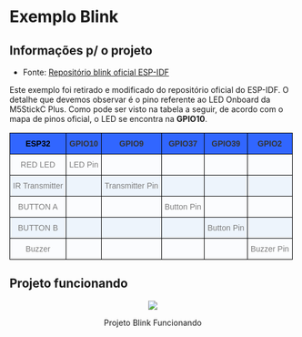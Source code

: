 # Exemplo Blink

## Informações p/ o projeto

- Fonte: [Repositório blink oficial ESP-IDF](https://github.com/espressif/esp-idf/tree/v4.4/examples/get-started/blink)

Este exemplo foi retirado e modificado do repositório oficial do ESP-IDF. O detalhe que devemos observar é o pino referente ao LED Onboard da M5StickC Plus. Como pode ser visto na tabela a seguir, de acordo com o mapa de pinos oficial, o LED se encontra na **GPIO10**.

<style type="text/css">
.tg  {border-collapse:collapse;border-spacing:0;}
.tg td{border-color:black;border-style:solid;border-width:1px;font-family:Arial, sans-serif;font-size:14px;
  overflow:hidden;padding:10px 5px;word-break:normal;}
.tg th{border-color:black;border-style:solid;border-width:1px;font-family:Arial, sans-serif;font-size:14px;
  font-weight:normal;overflow:hidden;padding:10px 5px;word-break:normal;}
.tg .tg-nuyl{background-color:#FBFCFE;color:#7D7D7D;text-align:center;vertical-align:middle}
.tg .tg-kf00{background-color:#3166ff;color:#343434;font-weight:bold;text-align:center;vertical-align:middle}
.tg .tg-gp73{background-color:#EDF4FC;color:#7D7D7D;text-align:center;vertical-align:middle}
.tg .tg-8n0b{background-color:#3166ff;color:#FFF;font-weight:bold;text-align:center;vertical-align:middle}
</style>
<table class="tg">
<thead>
  <tr>
    <th class="tg-8n0b"><span style="color:#000">ESP32</span></th>
    <th class="tg-kf00">GPIO10</th>
    <th class="tg-kf00">GPIO9</th>
    <th class="tg-kf00">GPIO37</th>
    <th class="tg-kf00">GPIO39</th>
    <th class="tg-kf00">GPIO2</th>
  </tr>
</thead>
<tbody>
  <tr>
    <td class="tg-nuyl">RED LED</td>
    <td class="tg-nuyl">LED Pin</td>
    <td class="tg-nuyl"></td>
    <td class="tg-nuyl"></td>
    <td class="tg-nuyl"></td>
    <td class="tg-nuyl"></td>
  </tr>
  <tr>
    <td class="tg-gp73">IR Transmitter</td>
    <td class="tg-gp73"></td>
    <td class="tg-gp73">Transmitter Pin</td>
    <td class="tg-gp73"></td>
    <td class="tg-gp73"></td>
    <td class="tg-gp73"></td>
  </tr>
  <tr>
    <td class="tg-nuyl">BUTTON A</td>
    <td class="tg-nuyl"></td>
    <td class="tg-nuyl"></td>
    <td class="tg-nuyl">Button Pin</td>
    <td class="tg-nuyl"></td>
    <td class="tg-nuyl"></td>
  </tr>
  <tr>
    <td class="tg-gp73">BUTTON B</td>
    <td class="tg-gp73"></td>
    <td class="tg-gp73"></td>
    <td class="tg-gp73"></td>
    <td class="tg-gp73">Button Pin</td>
    <td class="tg-gp73"></td>
  </tr>
  <tr>
    <td class="tg-nuyl">Buzzer</td>
    <td class="tg-nuyl"></td>
    <td class="tg-nuyl"></td>
    <td class="tg-nuyl"></td>
    <td class="tg-nuyl"></td>
    <td class="tg-nuyl">Buzzer Pin</td>
  </tr>
</tbody>
</table>

## Projeto funcionando

<div align='center'>
    <img src="https://github.com/bittoin/M5StickC-Plus-IDF-Examples/blob/main/Images/1_blink_cp.gif?raw=true">
    <p>Projeto Blink Funcionando</p>
</div>